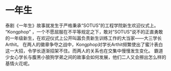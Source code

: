 # 一年生

  泰剧《一年生》故事就发生于严格秉承“SOTUS”的工程学院新生欢迎仪式上。 “Kongphop” ，一个不愿屈服在不平等规定之下，敢对“SOTUS”说不的正直勇敢的一年级新生，在欢迎仪式上公开叫嚣负责新生训练工作的大当家——大三学长Arthit。
  在两人的徽章争夺之战中，Kongphop对学长Arthit频繁使出了蜜汁表白这一大招，令学长逐渐招架不住。而两人的关系也在交集中慢慢发生变化。
  霸道少女心学长与腹黑小狼狗学弟之间的故事会如何发展，他们二人又会擦出怎么样的基情火花呢。
